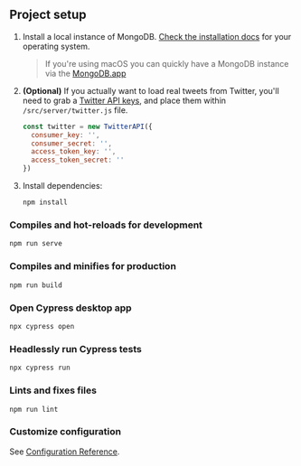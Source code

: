


## Project setup
1. Install a local instance of MongoDB. [Check the installation docs](https://docs.mongodb.com/manual/installation/) for your operating system.
   > If you're using macOS you can quickly have a MongoDB instance via the [MongoDB.app](http://gcollazo.github.io/mongodbapp/)

2. **(Optional)** If you actually want to load real tweets from Twitter, you'll need to grab a [Twitter API keys](https://developer.twitter.com/en/docs/basics/authentication/guides/access-tokens.html), and place them within `/src/server/twitter.js` file.
    ```js
    const twitter = new TwitterAPI({
      consumer_key: '',
      consumer_secret: '',
      access_token_key: '',
      access_token_secret: ''
    })
    ```
3. Install dependencies:
    ```
    npm install
    ```

### Compiles and hot-reloads for development
```
npm run serve
```

### Compiles and minifies for production
```
npm run build
```

### Open Cypress desktop app
```
npx cypress open
```

### Headlessly run Cypress tests
```
npx cypress run
```

### Lints and fixes files
```
npm run lint
```

### Customize configuration
See [Configuration Reference](https://cli.vuejs.org/config/).
